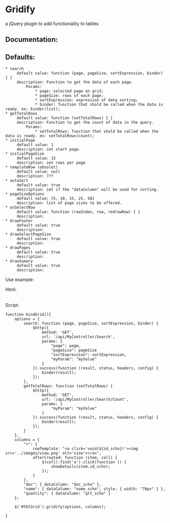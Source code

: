 ﻿# Gridify

a jQuery plugin to add functionality to tables

## Documentation:

## Defaults:
    * search
         default value: function (page, pageSize, sortExpression, binder) { }
         description: Function to get the data of each page.
             Params:
                 * page: selected page on grid;
                 * pageSize: rows of each page;
                 * sortExpression: expression of data sorting;
                 * binder: function that shold be called when the data is ready. ex: binder(list); 
    * getTotalRows
         default value: function (setTotalRows) { }
         description: Function to get the count of data in the query.
             Params:
                 * setTotalRows: function that shold be called when the data is ready. ex: setTotalRows(count); 
    * initialPage
         default value: 1
         description: set start page.
    * initialPageSize
         default value: 15
         description: set rows per page
    * templateRow (obsolet)
         default value: null
         description: ???
    * autoSort
         default value: true
         description: set if the "dataColumn" will be used for sorting.
    * pageSizeOptions
         default value: [5, 10, 15, 25, 50]
         description: list of page sizes to be offered.
    * onSelectRow
         default value: function (rowIndex, row, redrawRow) { }
         description: 
    * drawFooter
         default value: true
         description: 
    * drawSelectPageSize
         default value: true
         description: 
    * drawPages
         default value: true
         description: 
    * drawSumary
         default value: true
         description: 

Use example:

Html:
    <table id="tblGrid"></table>

Script:

    function bindGrid(){
        options = {
            search: function (page, pageSize, sortExpression, binder) {
                $http({
                    method: 'GET',
                    url: '/api/MyController/Search',
                    params: {
                        "page": page,
                        "pageSize": pageSize
                        "sortExpression": sortExpression,
                        "myParam": "myValue"
                    }
                }).success(function (result, status, headers, config) {
                    binder(result);
                });
            },
            getTotalRows: function (setTotalRows) {
                $http({
                    method: 'GET',
                    url: '/api/MyController/Search/Count',
                    params: {
                        "myParam": "myValue"
                    }
                }).success(function (result, status, headers, config) {
                    binder(result);
                });
            }
        },
        columns = {
            "+": {
                rowTemplate: "<a click='void(${id_scho})'><img src='../images/view.png' alt='view'></a>",
                afterCreated: function (item, cell) {
                    $(cell).find('a').click(function () { 
                        showDetails(item.id_scho);
                    });
                }
            },
            "doc": { dataColumn: "doc_scho" },
            "name": { dataColumn: "name_scho", style: { width: "70px" } },
            "quantity": { dataColumn: "qtt_scho" }
        };

        $('#tblGrid').gridify(options, columns);

    }